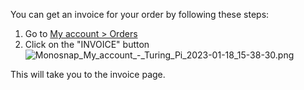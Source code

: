 <p>You can get an invoice for your order by following these steps:</p>
<ol>
<li>Go to <a href="https://turingpi.com/my-account/orders/" target="_blank" rel="noopener noreferrer">My account &gt; Orders</a>
</li>
<li>Click on the "INVOICE" button<br><img src="https://help.turingpi.com/hc/article_attachments/8847236652701" alt="Monosnap_My_account_-_Turing_Pi_2023-01-18_15-38-30.png">
</li>
</ol>
<p>This will take you to the invoice page.</p>